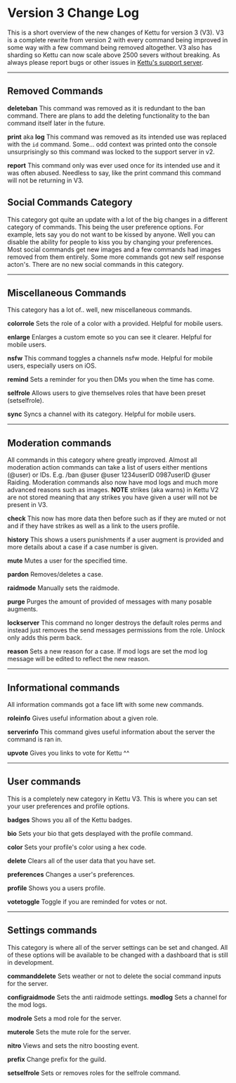 # Version 3 Change Log

This is a short overview of the new changes of Kettu for version 3 (V3). V3 is a complete rewrite from version 2 with every command being improved in some way with a few command being removed altogether. V3 also has sharding so Kettu can now scale above 2500 severs without breaking. As always please report bugs or other issues in [Kettu's support server](https://kettu.cc/support).

-----------

## Removed Commands

**deleteban**
This command was removed as it is redundant to the ban command. There are plans to add the deleting functionality to the ban command itself later in the future.

**print** aka **log**
This command was removed as its intended use was replaced with the `id` command. Some... odd context was printed onto the console unsurprisingly so this command was locked to the support server in v2. 

**report**
This command only was ever used once for its intended use and it was often abused. Needless to say, like the print command this command will not be returning in V3.

## Social Commands Category

This category got quite an update with a lot of the big changes in a different category of commands. This being the user preference options. For example, lets say you do not want to be kissed by anyone. Well you can disable the ability for people to kiss you by changing your preferences. Most social commands get new images and a few commands had images removed from them entirely. Some more commands got new self response acton's. There are no new social commands in this category.

-------

## Miscellaneous Commands

This category has a lot of.. well, new miscellaneous commands.

**colorrole** Sets the role of a color with a provided. Helpful for mobile users.

**enlarge** Enlarges a custom emote so you can see it clearer. Helpful for mobile users.

**nsfw** This command toggles a channels nsfw mode. Helpful for mobile users, especially users on iOS.

**remind** Sets a reminder for you then DMs you when the time has come.

**selfrole** Allows users to give themselves roles that have been preset (setselfrole).

**sync** Syncs a channel with its category. Helpful for mobile users.

----------

## Moderation commands

All commands in this category where greatly improved. Almost all moderation action commands can take a list of users either mentions (@user) or IDs. E.g. /ban @user @user 1234userID 0987userID @user Raiding. Moderation commands also now have mod logs and much more advanced reasons such as images. **NOTE** strikes (aka warns) in Kettu V2 are not stored meaning that any strikes you have given a user will not be present in V3.

**check** This now has more data then before such as if they are muted or not and if they have strikes as well as a link to the users profile.

**history** This shows a users punishments if a user augment is provided and more details about a case if a case number is given.

**mute** Mutes a user for the specified time.

**pardon** Removes/deletes a case.

**raidmode** Manually sets the raidmode.

**purge** Purges the amount of provided of messages with many posable augments.

**lockserver** This command no longer destroys the default roles perms and instead just removes the send messages permissions from the role. Unlock only adds this perm back.

**reason** Sets a new reason for a case. If mod logs are set the mod log message will be edited to reflect the new reason.

---------

## Informational commands

All information commands got a face lift with some new commands.

**roleinfo** Gives useful information about a given role.

**serverinfo** This command gives useful information about the server the command is ran in.

**upvote** Gives you links to vote for Kettu ^^

-------

## User commands

This is a completely new category in Kettu V3. This is where you can set your user preferences and profile options.

**badges** Shows you all of the Kettu badges.

**bio** Sets your bio that gets desplayed with the profile command.

**color** Sets your profile's color using a hex code.

**delete** Clears all of the user data that you have set.

**preferences** Changes a user's preferences.

**profile** Shows you a users profile.

**votetoggle** Toggle if you are reminded for votes or not.

---------

## Settings commands

This category is where all of the server settings can be set and changed. All of these options will be available to be changed with a dashboard that is still in development.

**commanddelete** Sets weather or not to delete the social command inputs for the server.

**configraidmode** Sets the anti raidmode settings.
**modlog** Sets a channel for the mod logs.

**modrole** Sets a mod role for the server.

**muterole** Sets the mute role for the server.

**nitro** Views and sets the nitro boosting event.

**prefix** Change prefix for the guild.

**setselfrole** Sets or removes roles for the selfrole command.